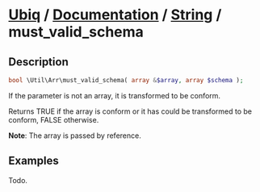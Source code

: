 [Ubiq](https://github.com/Pixel418/Ubiq#readme) / [Documentation](../index.md#readme) / [String](../index.md#array) / must_valid_schema
======


Description
-------- 

```php
bool \Util\Arr\must_valid_schema( array &$array, array $schema );
```

If the parameter is not an array, it is transformed to be conform.

Returns TRUE if the array is conform or it has could be transformed to be conform, FALSE otherwise. 

**Note**: The array is passed by reference.



Examples
--------

Todo.
